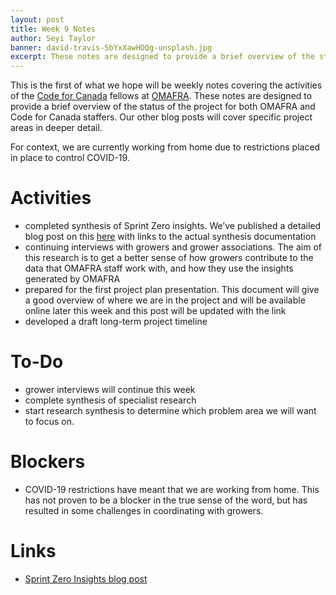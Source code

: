 ```yaml
---
layout: post
title: Week 9 Notes
author: Seyi Taylor
banner: david-travis-5bYxXawHOQg-unsplash.jpg
excerpt: These notes are designed to provide a brief overview of the status of the project for both OMAFRA and Code for Canada staffers. Our other blog posts will cover specific project areas in deeper detail.
---
```

This is the first of what we hope will be weekly notes covering the activities of the [Code for Canada](http://codefor.ca) fellows at [OMAFRA](https://www.ontario.ca/page/ministry-agriculture-food-and-rural-affairs). These notes are designed to provide a brief overview of the status of the project for both OMAFRA and Code for Canada staffers. Our other blog posts will cover specific project areas in deeper detail.

For context, we are currently working from home due to restrictions placed in place to control COVID-19. 


# Activities
- completed synthesis of Sprint Zero insights. We’ve published a detailed blog post on this [here](https://code-for-canada.github.io/omafra-updates/Sprint-Zero/) with links to the actual synthesis documentation
- continuing interviews with growers and grower associations. The aim of this research is to get a better sense of how growers contribute to the data that OMAFRA staff work with, and how they use the insights generated by OMAFRA
- prepared for the first project plan presentation. This document will give a good overview of where we are in the project and will be available online later this week and this post will be updated with the link
- developed a draft long-term project timeline 


# To-Do
- grower interviews will continue this week
- complete synthesis of specialist research
- start research synthesis to determine which problem area we will want to focus on.


# Blockers
- COVID-19 restrictions have meant that we are working from home. This has not proven to be a blocker in the true sense of the word, but has resulted in some challenges in coordinating with growers.

# Links
- [Sprint Zero Insights blog post](https://code-for-canada.github.io/omafra-updates/Sprint-Zero/)


